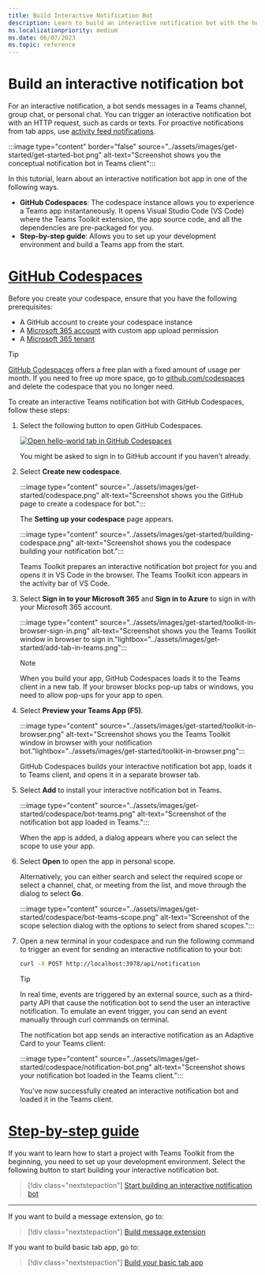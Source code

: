 ```yaml
---
title: Build Interactive Notification Bot
description: Learn to build an interactive notification bot with the help of GitHub codespaces which sends messages in Teams channel, group chat, or personal chat.
ms.localizationpriority: medium
ms.date: 06/07/2023
ms.topic: reference
---
```


# Build an interactive notification bot

For an interactive notification, a bot sends messages in a Teams channel, group chat, or personal chat. You can trigger an interactive notification bot with an HTTP request, such as cards or texts. For proactive notifications from tab apps, use [activity feed notifications](/graph/teams-send-activityfeednotifications).

:::image type="content" border="false" source="../assets/images/get-started/get-started-bot.png" alt-text="Screenshot shows you the conceptual notification bot in Teams client":::

In this tutorial, learn about an interactive notification bot app in one of the following ways.

* **GitHub Codespaces**: The codespace instance allows you to experience a Teams app instantaneously. It opens Visual Studio Code (VS Code) where the Teams Toolkit extension, the app source code, and all the dependencies are pre-packaged for you.
* **Step-by-step guide**: Allows you to set up your development environment and build a Teams app from the start.

# [GitHub Codespaces](#tab/teamstoolkitcodespaces)

Before you create your codespace, ensure that you have the following prerequisites:

* A GitHub account to create your codespace instance
* A [Microsoft 365 account](https://developer.microsoft.com/microsoft-365/dev-program) with custom app upload permission
* A [Microsoft 365 tenant](../concepts/build-and-test/prepare-your-o365-tenant.md)

> [!TIP]
>
> [GitHub Codespaces](https://github.com/features/codespaces) offers a free plan with a fixed amount of usage per month. If you need to free up more space, go to [github.com/codespaces](https://github.com/codespaces) and delete the codespace that you no longer need.

To create an interactive Teams notification bot with GitHub Codespaces, follow these steps:

1. Select the following button to open GitHub Codespaces.

   <a href="https://github.com/codespaces/new?hide_repo_select=true&ref=v3&repo=348288141&machine=basicLinux32gb&location=WestUs2&devcontainer_path=.devcontainer%2Fnotification-codespaces%2Fdevcontainer.json&resume=1" target="_blank"><img src="https://github.com/codespaces/badge.svg" alt="Open hello-world tab in GitHub Codespaces"></a>

   You might be asked to sign in to GitHub account if you haven't already.

1. Select **Create new codespace**.

   :::image type="content" source="../assets/images/get-started/codespace.png" alt-text="Screenshot shows you the GitHub page to create a codespace for bot.":::

   The **Setting up your codespace** page appears.

   :::image type="content" source="../assets/images/get-started/building-codespace.png" alt-text="Screenshot shows you the codespace building your notification bot.":::

   Teams Toolkit prepares an interactive notification bot project for you and opens it in VS Code in the browser. The Teams Toolkit icon appears in the activity bar of VS Code.

1. Select **Sign in to your Microsoft 365** and **Sign in to Azure** to sign in with your Microsoft 365 account.

   :::image type="content" source="../assets/images/get-started/toolkit-in-browser-sign-in.png" alt-text="Screenshot shows you the Teams Toolkit window in browser to sign in."lightbox="../assets/images/get-started/add-tab-in-teams.png":::

    > [!NOTE]
    >
    > When you build your app, GitHub Codespaces loads it to the Teams client in a new tab. If your browser blocks pop-up tabs or windows, you need to allow pop-ups for your app to open.

1. Select **Preview your Teams App (F5)**.

      :::image type="content" source="../assets/images/get-started/toolkit-in-browser.png" alt-text="Screenshot shows you the Teams Toolkit window in browser with your notification bot."lightbox="../assets/images/get-started/toolkit-in-browser.png":::

   GitHub Codespaces builds your interactive notification bot app, loads it to Teams client, and opens it in a separate browser tab.

1. Select **Add** to install your interactive notification bot in Teams.

   :::image type="content" source="../assets/images/get-started/codespace/bot-teams.png" alt-text="Screenshot of the notification bot app loaded in Teams.":::

   When the app is added, a dialog appears where you can select the scope to use your app.

1. Select **Open** to open the app in personal scope. 

   Alternatively, you can either search and select the required scope or select a channel, chat, or meeting from the list, and move through the dialog to select **Go**.

   :::image type="content" source="../assets/images/get-started/codespace/bot-teams-scope.png" alt-text="Screenshot of the scope selection dialog with the options to select from shared scopes.":::

1. Open a new terminal in your codespace and run the following command to trigger an event for sending an interactive notification to your bot:

   ```bash
   curl -X POST http://localhost:3978/api/notification
   ```

   > [!TIP]
   >
   > In real time, events are triggered by an external source, such as a third-party API that cause the notification bot to send the user an interactive notification. To emulate an event trigger, you can send an event manually through curl commands on terminal.

   The notification bot app sends an interactive notification as an Adaptive Card to your Teams client:

   :::image type="content" source="../assets/images/get-started/codespace/notification-bot.png" alt-text="Screenshot shows your notification bot loaded in the Teams client.":::

   You've now successfully created an interactive notification bot and loaded it in the Teams client.

# [Step-by-step guide](#tab/step-by-step-guide)

If you want to learn how to start a project with Teams Toolkit from the beginning, you need to set up your development environment. Select the following button to start building your interactive notification bot.

> [!div class="nextstepaction"]
> [Start building an interactive notification bot](../sbs-gs-notificationbot.yml)

---

If you want to build a message extension, go to:

> [!div class="nextstepaction"]
> [Build message extension](build-message-extension.md)

If you want to build basic tab app, go to:

> [!div class="nextstepaction"]
> [Build your basic tab app](build-basic-tab-app.md)
